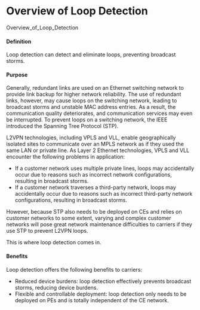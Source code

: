 Overview of Loop Detection
==========================

Overview_of_Loop_Detection

#### Definition

Loop detection can detect and eliminate loops, preventing broadcast storms.


#### Purpose

Generally, redundant links are used on an Ethernet switching network to provide link backup for higher network reliability. The use of redundant links, however, may cause loops on the switching network, leading to broadcast storms and unstable MAC address entries. As a result, the communication quality deteriorates, and communication services may even be interrupted. To prevent loops on a switching network, the IEEE introduced the Spanning Tree Protocol (STP).

L2VPN technologies, including VPLS and VLL, enable geographically isolated sites to communicate over an MPLS network as if they used the same LAN or private line. As Layer 2 Ethernet technologies, VPLS and VLL encounter the following problems in application:

* If a customer network uses multiple private lines, loops may accidentally occur due to reasons such as incorrect network configurations, resulting in broadcast storms.
* If a customer network traverses a third-party network, loops may accidentally occur due to reasons such as incorrect third-party network configurations, resulting in broadcast storms.

However, because STP also needs to be deployed on CEs and relies on customer networks to some extent, varying and complex customer networks will pose great network maintenance difficulties to carriers if they use STP to prevent L2VPN loops.

This is where loop detection comes in.


#### Benefits

Loop detection offers the following benefits to carriers:

* Reduced device burdens: loop detection effectively prevents broadcast storms, reducing device burdens.
* Flexible and controllable deployment: loop detection only needs to be deployed on PEs and is totally independent of the CE network.